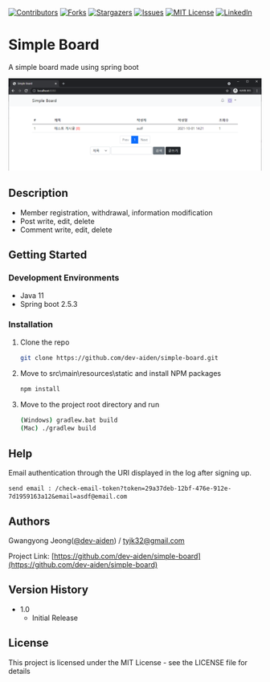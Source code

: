 [![Contributors][contributors-shield]][contributors-url]
[![Forks][forks-shield]][forks-url]
[![Stargazers][stars-shield]][stars-url]
[![Issues][issues-shield]][issues-url]
[![MIT License][license-shield]][license-url]
[![LinkedIn][linkedin-shield]][linkedin-url]

# Simple Board

A simple board made using spring boot

![](screenshot.png)

## Description

* Member registration, withdrawal, information modification
* Post write, edit, delete
* Comment write, edit, delete

## Getting Started

### Development Environments
* Java 11
* Spring boot 2.5.3

### Installation
1. Clone the repo
   ```sh
   git clone https://github.com/dev-aiden/simple-board.git
   ```
2. Move to src\main\resources\static and install NPM packages
   ```sh
   npm install
   ```
4. Move to the project root directory and run
   ```sh
   (Windows) gradlew.bat build
   (Mac) ./gradlew build

## Help

Email authentication through the URI displayed in the log after signing up.

```
send email : /check-email-token?token=29a37deb-12bf-476e-912e-7d1959163a12&email=asdf@email.com
```

## Authors

Gwangyong Jeong([@dev-aiden](https://github.com/dev-aiden)) / tyjk32@gmail.com

Project Link: [https://github.com/dev-aiden/simple-board](https://github.com/dev-aiden/simple-board)


## Version History

* 1.0
    * Initial Release

## License

This project is licensed under the MIT License - see the LICENSE file for details

[contributors-shield]: https://img.shields.io/github/contributors/dev-aiden/simple-board.svg?style=for-the-badge
[contributors-url]: https://github.com/dev-aiden/simple-board/graphs/contributors
[forks-shield]: https://img.shields.io/github/forks/dev-aiden/simple-board.svg?style=for-the-badge
[forks-url]: https://github.com/dev-aiden/simple-board/network/members
[stars-shield]: https://img.shields.io/github/stars/dev-aiden/simple-board.svg?style=for-the-badge
[stars-url]: https://github.com/dev-aiden/simple-board/stargazers
[issues-shield]: https://img.shields.io/github/issues/dev-aiden/simple-board.svg?style=for-the-badge
[issues-url]: https://github.com/dev-aiden/simple-board/issues
[license-shield]: https://img.shields.io/github/license/dev-aiden/simple-board.svg?style=for-the-badge
[license-url]: https://github.com/dev-aiden/simple-board/blob/master/LICENSE
[linkedin-shield]: https://img.shields.io/badge/-LinkedIn-black.svg?style=for-the-badge&logo=linkedin&colorB=555
[linkedin-url]: https://www.linkedin.com/in/gwangyong-jeong/

